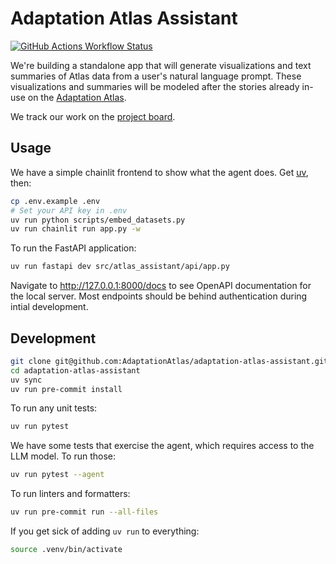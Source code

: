 # Adaptation Atlas Assistant

[![GitHub Actions Workflow Status](https://img.shields.io/github/actions/workflow/status/AdaptationAtlas/adaptation-atlas-assistant/ci.yaml?style=for-the-badge)](https://github.com/AdaptationAtlas/adaptation-atlas-assistant/actions/workflows/ci.yaml)

We're building a standalone app that will generate visualizations and text summaries of Atlas data from a user's natural language prompt.
These visualizations and summaries will be modeled after the stories already in-use on the [Adaptation Atlas](https://adaptationatlas.cgiar.org/).

We track our work on the [project board](https://github.com/orgs/developmentseed/projects/158).

## Usage

We have a simple chainlit frontend to show what the agent does.
Get [uv](https://docs.astral.sh/uv/getting-started/installation/), then:

```sh
cp .env.example .env
# Set your API key in .env
uv run python scripts/embed_datasets.py
uv run chainlit run app.py -w
```

To run the FastAPI application:

```sh
uv run fastapi dev src/atlas_assistant/api/app.py
```

Navigate to http://127.0.0.1:8000/docs to see OpenAPI documentation for the local server.
Most endpoints should be behind authentication during intial development.

## Development

```sh
git clone git@github.com:AdaptationAtlas/adaptation-atlas-assistant.git
cd adaptation-atlas-assistant
uv sync
uv run pre-commit install
```

To run any unit tests:

```sh
uv run pytest
```

We have some tests that exercise the agent, which requires access to the LLM model.
To run those:

```sh
uv run pytest --agent
```

To run linters and formatters:

```sh
uv run pre-commit run --all-files
```

If you get sick of adding `uv run` to everything:

```sh
source .venv/bin/activate
```
